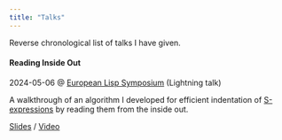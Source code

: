 ```yaml
---
title: "Talks"
---
```


Reverse chronological list of talks I have given.


#### Reading Inside Out

<time>2024-05-06</time> @ <a href="https://european-lisp-symposium.org/2024/">European Lisp Symposium</a> (Lightning talk)

A walkthrough of an algorithm I developed for efficient indentation of
[S-expressions](https://en.wikipedia.org/wiki/S-expression) by reading them
from the inside out.

[Slides](reading-inside-out.pdf) / [Video](https://www.youtube.com/watch?v=2_bl1Z9k8I8)
